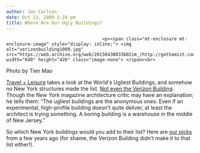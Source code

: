 ```yaml
---
author: Jen Carlson
date: Oct 13, 2009 2:10 pm
title: Where Are Our Ugly Buildings?
---
```


	
										<p><span class="mt-enclosure mt-enclosure-image" style="display: inline;"> <img alt="verizonbuilding1009.jpg" src="https://web.archive.org/web/20150430033602im_/http://gothamist.com/attachments/arts_jen/verizonbuilding1009.jpg" width="640" height="426" class="image-none"> </span><br>
<span class="photo_caption">Photo by Tien Mao</span></p>

<p><a href="https://web.archive.org/web/20150430033602/http://www.travelandleisure.com/articles/the-worlds-ugliest-buildings/1/?label=the-worlds-ugliest-building">Travel + Leisure</a> takes a look at the World&apos;s Ugliest Buildings, and somehow no New York structures made the list. <a href="https://web.archive.org/web/20150430033602/http://gothamist.com/2008/09/18/verizon.php">Not even the Verizon Building</a>. Though the <em>New York</em> magazine architecture critic may have an explanation; he tells them: &#x201C;The ugliest buildings are the anonymous ones. Even if an experimental, high-profile building doesn&#x2019;t quite deliver, at least the architect is trying something. A boring building is a warehouse in the middle of New Jersey.&#x201D; </p>

<p>So which New York buildings would you add to their list? Here are <a href="https://web.archive.org/web/20150430033602/http://gothamist.com/2007/03/01/gothamists_pick.php">our picks</a> from a few years ago (for shame, the Verizon Building didn&apos;t make it to that list either!).</p>					
										
									
				